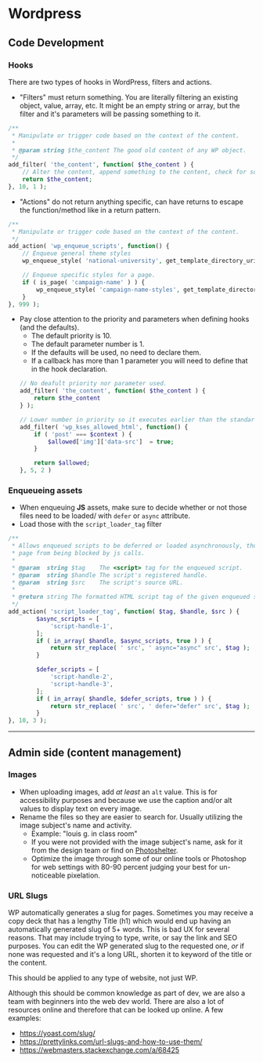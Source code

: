# Wordpress

## Code Development
### Hooks
There are two types of hooks in WordPress, filters and actions.
- "Filters" must return something. You are literally filtering an existing object, value, array, etc. It might be an empty string or array, but the filter and it's parameters will be passing something to it.

```php
/**
 * Manipulate or trigger code based on the context of the content.
 *
 * @param string $the_content The good old content of any WP object.
 */
add_filter( 'the_content', function( $the_content ) {
	// Alter the content, append something to the content, check for something via a global $post to trigger other code, etc.
	return $the_content;
}, 10, 1 );
```
- "Actions" do not return anything specific, can have returns to escape the function/method like in a return pattern.

```php
/**
 * Manipulate or trigger code based on the context of the content.
 */
add_action( 'wp_enqueue_scripts', function() {
	// Enqueue general theme styles
	wp_enqueue_style( 'national-university', get_template_directory_uri() . '/assets/css/theme.min.css', [], filemtime( get_template_directory() . '/assets/css/theme.min.css' ) );

	// Enqueue specific styles for a page.
	if ( is_page( 'campaign-name' ) ) {
		wp_enqueue_style( 'campaign-name-styles', get_template_directory_uri() . '/assets/css/campaign-name.min.css', [], filemtime( get_template_directory() . '/assets/css/campaign-name.min.css'; ) );
	}
}, 999 );
```
- Pay close attention to the priority and parameters when defining hooks (and the defaults).
	- The default priority is 10.
	- The default parameter number is 1.
	- If the defaults will be used, no need to declare them.
	- If a callback has more than 1 parameter you will need to define that in the hook declaration.
	```php
	// No deafult priority nor parameter used.
	add_filter( 'the_content', function( $the_content ) {
		return $the_content
	} );

	// Lower number in priority so it executes earlier than the standard "10" and declare the number of parameters.
	add_filter( 'wp_kses_allowed_html', function() {
		if ( 'post' === $context ) {
			$allowed['img']['data-src']  = true;
		}

		return $allowed;
	}, 5, 2 )
	```


### Enqueueing assets
- When enqueuing **JS** assets, make sure to decide whether or not those files need to be loaded/ with `defer` or `async` attribute.
- Load those with the `script_loader_tag` filter

```php
/**
 * Allows enqueued scripts to be deferred or loaded asynchronously, thus preventing the
 * page from being blocked by js calls.
 *
 * @param  string $tag    The <script> tag for the enqueued script.
 * @param  string $handle The script's registered handle.
 * @param  string $src    The script's source URL.
 *
 * @return string The formatted HTML script tag of the given enqueued script.
 */
add_action( 'script_loader_tag', function( $tag, $handle, $src ) {
		$async_scripts = [
			'script-handle-1',
		];
		if ( in_array( $handle, $async_scripts, true ) ) {
			return str_replace( ' src', ' async="async" src', $tag );
		}

		$defer_scripts = [
			'script-handle-2',
			'script-handle-3',
		];
		if ( in_array( $handle, $defer_scripts, true ) ) {
			return str_replace( ' src', ' defer="defer" src', $tag );
		}
}, 10, 3 );
```

---

## Admin side (content management)
### Images
- When uploading images, add _at least_ an `alt` value. This is for accessibility purposes and because we use the caption and/or alt values to display text on every image.
- Rename the files so they are easier to search for. Usually utilizing the image subject's name and activity.
	- Example: "louis g. in class room"
	- If you were not provided with the image subject's name, ask for it from the design team or find on [Photoshelter](https://natuniv.photoshelter.com/index).
	- Optimize the image through some of our online tools or Photoshop for web settings with 80-90 percent judging your best for un-noticeable pixelation.

### URL Slugs
WP automatically generates a slug for pages. Sometimes you may receive a copy deck that has a lengthy Title (h1) which would end up having an automatically generated slug of 5+ words. This is bad UX for several reasons. That may include trying to type, write, or say the link and SEO purposes.
You can edit the WP generated slug to the requested one, _or_ if none was requested and it's a long URL, shorten it to keyword of the title or the content.

This should be applied to any type of website, not just WP.

Although this should be common knowledge as part of dev, we are also a team with beginners into the web dev world.
There are also a lot of resources online and therefore that can be looked up online.
A few examples:
- https://yoast.com/slug/
- https://prettylinks.com/url-slugs-and-how-to-use-them/
- https://webmasters.stackexchange.com/a/68425
